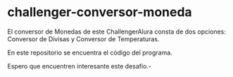 # challenger-conversor-moneda
<p>El conversor de Monedas de este ChallengerAlura consta de dos opciones: Conversor de Divisas y Conversor de Temperaturas.</p>
<p>En este repositorio se encuentra el código del programa.</p>
<p>Espero que encuentren interesante este desafío.-</p>
